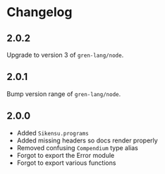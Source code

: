 # Changelog

## 2.0.2

Upgrade to version 3 of `gren-lang/node`.

## 2.0.1

Bump version range of `gren-lang/node`.

## 2.0.0

* Added `Sikensu.programs`
* Added missing headers so docs render properly
* Removed confusing `Compendium` type alias
* Forgot to export the Error module
* Forgot to export various functions
